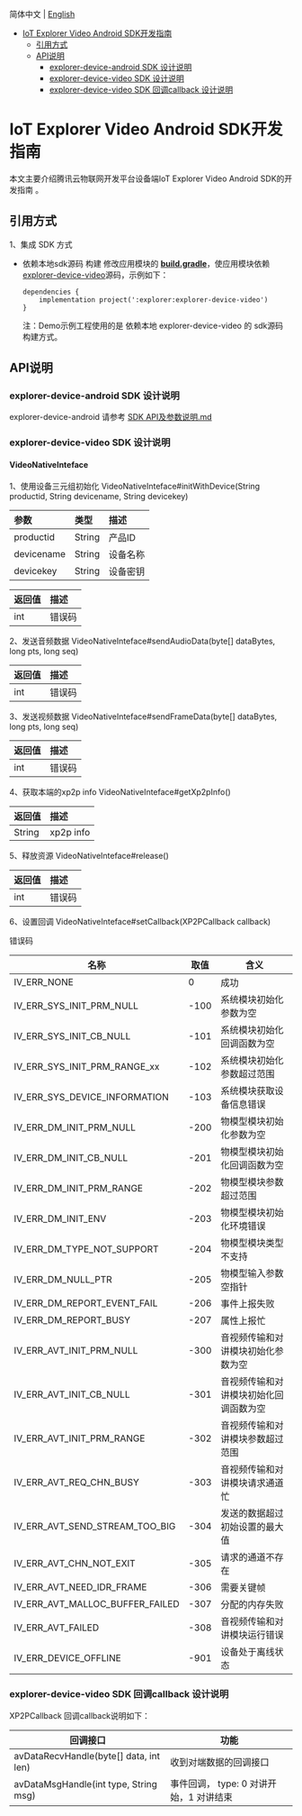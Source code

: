 简体中文 | [English](docs/en)

* [IoT Explorer Video Android SDK开发指南](#IoT-Explorer-Video-Android-SDK开发指南)
  * [引用方式](#引用方式)
  * [API说明](#API说明)
     *  [explorer-device-android SDK 设计说明](#explorer-device-android-SDK-设计说明)
     *  [explorer-device-video SDK 设计说明](#explorer-device-video-SDK-设计说明)
     *  [explorer-device-video SDK 回调callback 设计说明](#explorer-device-video-SDK-回调callback-设计说明)

# IoT Explorer Video Android SDK开发指南

本文主要介绍腾讯云物联网开发平台设备端IoT Explorer Video Android SDK的开发指南 。

## 引用方式

1、集成 SDK 方式
 - 依赖本地sdk源码 构建
    修改应用模块的 **[build.gradle](../device-android-demo/build.gradle)**，使应用模块依赖 [explorer-device-video](../explorer-device-video)源码，示例如下：

    ```gr
    dependencies {
        implementation project(':explorer:explorer-device-video')
    }
    ```
    注：Demo示例工程使用的是 依赖本地 explorer-device-video 的 sdk源码 构建方式。

## API说明

### explorer-device-android SDK 设计说明

explorer-device-android 请参考 [SDK API及参数说明.md](../explorer-device-android/docs/SDK%20API及参数说明.md)

### explorer-device-video SDK 设计说明

#### VideoNativeInteface

1、使用设备三元组初始化 VideoNativeInteface#initWithDevice(String productid, String devicename, String devicekey)

| 参数 | 类型 | 描述 |
|:-|:-|:-|
| productid | String | 产品ID |
| devicename| String | 设备名称 |
| devicekey | String | 设备密钥 |

| 返回值 | 描述 |
|:-|:-|
| int | 错误码 |

2、发送音频数据 VideoNativeInteface#sendAudioData(byte[] dataBytes, long pts, long seq)

| 返回值 | 描述 |
|:-|:-|
| int | 错误码 |

3、发送视频数据 VideoNativeInteface#sendFrameData(byte[] dataBytes, long pts, long seq)

| 返回值 | 描述 |
|:-|:-|
| int | 错误码 |

4、获取本端的xp2p info VideoNativeInteface#getXp2pInfo()

| 返回值 | 描述 |
|:-|:-|
| String | xp2p info |

5、释放资源 VideoNativeInteface#release()

| 返回值 | 描述 |
|:-|:-|
| int | 错误码 |

6、设置回调 VideoNativeInteface#setCallback(XP2PCallback callback)


错误码

| 名称                          |  取值    | 含义                                   |
| --------                      | -----    | --------------------------------------|
| IV_ERR_NONE                   |    0     |   成功                                 |
| IV_ERR_SYS_INIT_PRM_NULL      |  -100    | 系统模块初始化参数为空                   |
| IV_ERR_SYS_INIT_CB_NULL       |  -101    | 系统模块初始化回调函数为空               |
| IV_ERR_SYS_INIT_PRM_RANGE_xx  |  -102    | 系统模块初始化参数超过范围               |
| IV_ERR_SYS_DEVICE_INFORMATION |  -103    | 系统模块获取设备信息错误                 |
| IV_ERR_DM_INIT_PRM_NULL       |  -200    | 物模型模块初始化参数为空                 |
| IV_ERR_DM_INIT_CB_NULL        |  -201    | 物模型模块初始化回调函数为空               |
| IV_ERR_DM_INIT_PRM_RANGE      |  -202    | 物模型模块参数超过范围               |
| IV_ERR_DM_INIT_ENV            |  -203    | 物模型模块初始化环境错误               |
| IV_ERR_DM_TYPE_NOT_SUPPORT    |  -204    | 物模型模块类型不支持                 |
| IV_ERR_DM_NULL_PTR            |  -205    | 物模型输入参数空指针                 |
| IV_ERR_DM_REPORT_EVENT_FAIL   |  -206    | 事件上报失败                         |
| IV_ERR_DM_REPORT_BUSY         |  -207    | 属性上报忙                           |
| IV_ERR_AVT_INIT_PRM_NULL      |  -300    | 音视频传输和对讲模块初始化参数为空                 |
| IV_ERR_AVT_INIT_CB_NULL       |  -301    | 音视频传输和对讲模块初始化回调函数为空               |
| IV_ERR_AVT_INIT_PRM_RANGE     |  -302    | 音视频传输和对讲模块参数超过范围               |
| IV_ERR_AVT_REQ_CHN_BUSY       |  -303    | 音视频传输和对讲模块请求通道忙               |
| IV_ERR_AVT_SEND_STREAM_TOO_BIG|  -304    | 发送的数据超过初始设置的最大值                 |
| IV_ERR_AVT_CHN_NOT_EXIT       |  -305    | 请求的通道不存在                         |
| IV_ERR_AVT_NEED_IDR_FRAME     |  -306    | 需要关键帧                           |
| IV_ERR_AVT_MALLOC_BUFFER_FAILED|  -307   | 分配的内存失败                           |
| IV_ERR_AVT_FAILED             |  -308    | 音视频传输和对讲模块运行错误                |
| IV_ERR_DEVICE_OFFLINE          |  -901  |  设备处于离线状态              |


### explorer-device-video SDK 回调callback 设计说明

XP2PCallback 回调callback说明如下：

| 回调接口 | 功能 |
| ----------------------- | ---------- |
| avDataRecvHandle(byte[] data, int len) | 收到对端数据的回调接口 |
| avDataMsgHandle(int type, String msg)  | 事件回调， type: 0 对讲开始，1 对讲结束|